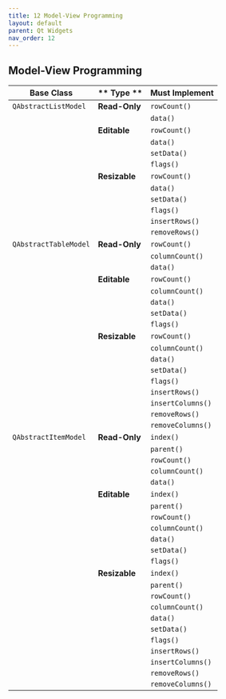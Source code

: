 ```yaml
---
title: 12 Model-View Programming
layout: default
parent: Qt Widgets
nav_order: 12
---
```


## Model-View Programming


| **Base Class**     | ** Type ** | **Must Implement** |
|---------------------|-----------|-----------------|
| `QAbstractListModel`  | **Read-Only** | `rowCount()`      |
|                     |           | `data()`          |
|                     | **Editable**  | `rowCount()`      |
|                     |           | `data()`          |
|                     |           | `setData()`       |
|                     |           | `flags()`         |
|                     | **Resizable** | `rowCount()`      |
|                     |           | `data()`          |
|                     |           | `setData()`       |
|                     |           | `flags()`         |
|                     |           | `insertRows()`    |
|                     |           | `removeRows()`    |
| `QAbstractTableModel` | **Read-Only** | `rowCount()`      |
|                     |           | `columnCount()`   |
|                     |           | `data()`          |
|                     | **Editable**  | `rowCount()`      |
|                     |           | `columnCount()`   |
|                     |           | `data()`          |
|                     |           | `setData()`       |
|                     |           | `flags()`         |
|                     | **Resizable** | `rowCount()`      |
|                     |           | `columnCount()`   |
|                     |           | `data()`          |
|                     |           | `setData()`       |
|                     |           | `flags()`         |
|                     |           | `insertRows()`    |
|                     |           | `insertColumns()` |
|                     |           | `removeRows()`    |
|                     |           | `removeColumns()` |
| `QAbstractItemModel`  | **Read-Only** | `index()`         |
|                     |           | `parent()`        |
|                     |           | `rowCount()`      |
|                     |           | `columnCount()`   |
|                     |           | `data()`          |
|                     | **Editable**  | `index()`         |
|                     |           | `parent()`        |
|                     |           | `rowCount()`      |
|                     |           | `columnCount()`   |
|                     |           | `data()`          |
|                     |           | `setData()`       |
|                     |           | `flags()`         |
|                     | **Resizable** | `index()`         |
|                     |           | `parent()`        |
|                     |           | `rowCount()`      |
|                     |           | `columnCount()`   |
|                     |           | `data()`          |
|                     |           | `setData()`       |
|                     |           | `flags()`         |
|                     |           | `insertRows()`    |
|                     |           | `insertColumns()` |
|                     |           | `removeRows()`    |
|                     |           | `removeColumns()` |


